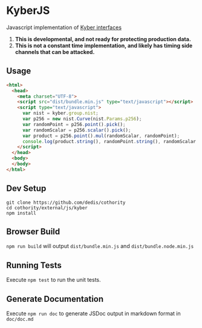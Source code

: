 KyberJS
=======

Javascript implementation of [Kyber interfaces](https://github.com/dedis/kyber/blob/master/group.go)

1. **This is developmental, and not ready for protecting production data.**
2. **This is not a constant time implementation, and likely has timing side channels that can be attacked.**

Usage
-----

```html
<html>
  <head>
    <meta charset="UTF-8">
    <script src="dist/bundle.min.js" type="text/javascript"></script>
    <script type="text/javascript">
      var nist = kyber.group.nist;
      var p256 = new nist.Curve(nist.Params.p256);
      var randomPoint = p256.point().pick();
      var randomScalar = p256.scalar().pick();
	  var product = p256.point().mul(randomScalar, randomPoint);
      console.log(product.string(), randomPoint.string(), randomScalar.string());
    </script>
  </head>
  <body>
  </body>
</html>

``` 

Dev Setup
---------

```
git clone https://github.com/dedis/cothority
cd cothority/external/js/kyber
npm install
```

Browser Build
-------------

`npm run build` will output `dist/bundle.min.js` and `dist/bundle.node.min.js`

Running Tests
-------------

Execute `npm test` to run the unit tests.

Generate Documentation
----------------------

Execute `npm run doc` to generate JSDoc output in markdown format in
`doc/doc.md`
